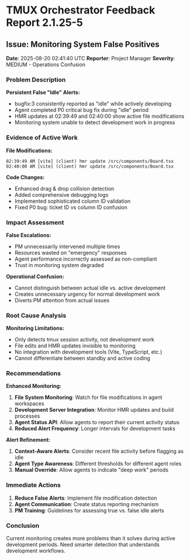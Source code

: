 # TMUX Orchestrator Feedback Report 2.1.25-5

## Issue: Monitoring System False Positives

**Date**: 2025-08-20 02:41:40 UTC
**Reporter**: Project Manager
**Severity**: MEDIUM - Operations Confusion

### Problem Description

**Persistent False "Idle" Alerts:**

- bugfix:3 consistently reported as "idle" while actively developing
- Agent completed P0 critical bug fix during "idle" period
- HMR updates at 02:39:49 and 02:40:00 show active file modifications
- Monitoring system unable to detect development work in progress

### Evidence of Active Work

**File Modifications:**

```
02:39:49 AM [vite] (client) hmr update /src/components/Board.tsx
02:40:00 AM [vite] (client) hmr update /src/components/Board.tsx
```

**Code Changes:**

- Enhanced drag & drop collision detection
- Added comprehensive debugging logs
- Implemented sophisticated column ID validation
- Fixed P0 bug: ticket ID vs column ID confusion

### Impact Assessment

**False Escalations:**

- PM unnecessarily intervened multiple times
- Resources wasted on "emergency" responses
- Agent performance incorrectly assessed as non-compliant
- Trust in monitoring system degraded

**Operational Confusion:**

- Cannot distinguish between actual idle vs. active development
- Creates unnecessary urgency for normal development work
- Diverts PM attention from actual issues

### Root Cause Analysis

**Monitoring Limitations:**

- Only detects tmux session activity, not development work
- File edits and HMR updates invisible to monitoring
- No integration with development tools (Vite, TypeScript, etc.)
- Cannot differentiate between standby and active coding

### Recommendations

**Enhanced Monitoring:**

1. **File System Monitoring**: Watch for file modifications in agent workspaces
2. **Development Server Integration**: Monitor HMR updates and build processes
3. **Agent Status API**: Allow agents to report their current activity status
4. **Reduced Alert Frequency**: Longer intervals for development tasks

**Alert Refinement:**

1. **Context-Aware Alerts**: Consider recent file activity before flagging as idle
2. **Agent Type Awareness**: Different thresholds for different agent roles
3. **Manual Override**: Allow agents to indicate "deep work" periods

### Immediate Actions

1. **Reduce False Alerts**: Implement file modification detection
2. **Agent Communication**: Create status reporting mechanism
3. **PM Training**: Guidelines for assessing true vs. false idle alerts

### Conclusion

Current monitoring creates more problems than it solves during active development periods. Need smarter detection that understands development workflows.
